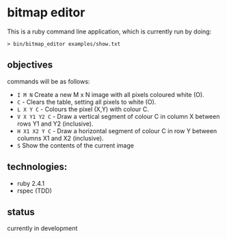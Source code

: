 # bitmap editor

This is a ruby command line application, which is currently run by doing:

`> bin/bitmap_editor examples/show.txt`

## objectives

commands will be as follows:
- `I M N` Create a new M x N image with all pixels coloured white (O).
- `C` - Clears the table, setting all pixels to white (O).
- `L X Y C` - Colours the pixel (X,Y) with colour C.
- `V X Y1 Y2 C` - Draw a vertical segment of colour C in column X between rows Y1 and Y2 (inclusive).
- `H X1 X2 Y C` - Draw a horizontal segment of colour C in row Y between columns X1 and X2 (inclusive).
- `S` Show the contents of the current image

## technologies:

- ruby 2.4.1
- rspec (TDD)

## status

currently in development